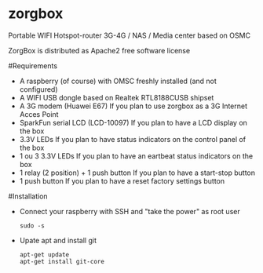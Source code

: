 # zorgbox
Portable WIFI Hotspot-router 3G-4G / NAS / Media center based on OSMC 


ZorgBox is distributed as Apache2 free software license


#Requirements
 * A raspberry (of course) with OMSC freshly installed (and not configured)
 * A WIFI USB dongle based on Realtek  RTL8188CUSB shipset
 * A 3G modem (Huawei E67) If you plan to use zorgbox as a 3G Internet Acces Point
 * SparkFun serial LCD (LCD-10097) If you plan to have a LCD display on the box
 * 3.3V LEDs If you plan to have status indicators on the control panel of the box
 * 1 ou 3 3.3V LEDs If you plan to have an eartbeat status indicators on the box
 * 1 relay (2 position) + 1 push button If you plan to have a start-stop button
 * 1 push button If you plan to have a reset factory settings button
 
#Installation

  - Connect your raspberry with SSH and "take the power" as root user

		sudo -s
  - Upate apt and install git
  
		apt-get update
		apt-get install git-core
  
